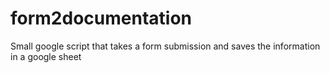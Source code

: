 # form2documentation
Small google script that takes a form submission and saves the information in a google sheet
